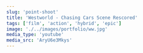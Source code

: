 ```yaml
---
slug: 'point-shoot'
title: 'Westworld - Chasing Cars Scene Rescored'
tags: ['film', 'action', 'hybrid', 'epic']
image: './../images/portfolio/ww.jpg'
media_type: 'youtube'
media_src: 'AryU6e3Mkys'
---
```


